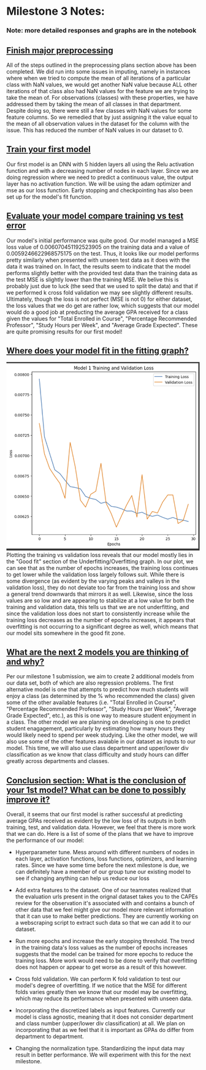 # Milestone 3 Notes:

### Note: more detailed responses and graphs are in the notebook

## [Finish major preprocessing](https://colab.research.google.com/drive/1fSYLGAT1rz91a4LCf_CJ20AT7SilrLFe?authuser=1#scrollTo=ql2uSH6ICs2l)

All of the steps outlined in the preprocessing plans section above has been completed. We did run into some issues in imputing, namely in instances where when we tried to compute the mean of all iterations of a particular class with NaN values, we would get another NaN value because ALL other iterations of that class also had NaN values for the feature we are trying to take the mean of. For observations (classes) with these properties, we have addressed them by taking the mean of all classes in that department. Despite doing so, there were still a few classes with NaN values for some feature columns. So we remedied that by just assigning it the value equal to the mean of all observation values in the dataset for the column with the issue. This has reduced the number of NaN values in our dataset to 0.

## [Train your first model](https://colab.research.google.com/drive/1fSYLGAT1rz91a4LCf_CJ20AT7SilrLFe?authuser=1#scrollTo=rfSryuY1OVNC&line=1&uniqifier=1)
Our first model is an DNN with 5 hidden layers all using the Relu activation function and with a decreasing number of nodes in each layer. Since we are doing regression where we need to predict a continuous value, the output layer has no activation function. We will be using the adam optimizer and mse as our loss function. Early stopping and checkpointing has also been set up for the model's fit function.

## [Evaluate your model compare training vs test error](https://colab.research.google.com/drive/1fSYLGAT1rz91a4LCf_CJ20AT7SilrLFe?authuser=1#scrollTo=vycnE1NkOfQx&line=1&uniqifier=1)
Our model's initial performance was quite good. Our model managed a MSE loss value of 0.006070451192523905 on the training data and a value of 0.0059246622968575175 on the test. Thus, it looks like our model performs pretty similarly when presented with unseen test data as it does with the data it was trained on. In fact, the results seem to indicate that the model performs slightly better with the provided test data than the training data as the test MSE is slightly lower than the training MSE. We belive this is probably just due to luck (the seed that we used to split the data) and that if we performed k cross fold validation we may see slightly different results. Ultimately, though the loss is not perfect (MSE is not 0) for either dataset, the loss values that we do get are rather low, which suggests that our model would do a good job at preducting the average GPA received for a class given the values for "Total Enrolled in Course", "Percentage Recommended Professor", "Study Hours per Week", and "Average Grade Expected". These are quite promising results for our first model!

## [Where does your model fit in the fitting graph?](https://colab.research.google.com/drive/1fSYLGAT1rz91a4LCf_CJ20AT7SilrLFe?authuser=1#scrollTo=vycnE1NkOfQx&line=1&uniqifier=1)
![](/images/model_1_graph.png)
Plotting the training vs validation loss reveals that our model mostly lies in the "Good fit" section of the Underfitting/Overfitting graph. In our plot, we can see that as the number of epochs increases, the training loss continues to get lower while the validation loss largely follows suit. While there is some divergence (as evident by the varying peaks and valleys in the validation loss), they do not deviate too far from the training loss and show a general trend downwards that mirrors it as well. Likewise, since the loss values are so low and are appearing to stabilize at a low value for both the training and validation data, this tells us that we are not underfitting, and since the validation loss does not start to consistently increase while the training loss decreases as the number of epochs increases, it appears that overfitting is not occurring to a significant degree as well, which means that our model sits somewhere in the good fit zone.

## [What are the next 2 models you are thinking of and why?](https://colab.research.google.com/drive/1fSYLGAT1rz91a4LCf_CJ20AT7SilrLFe?authuser=1#scrollTo=wkSDc_koOj9p&line=1&uniqifier=1)

Per our milestone 1 submission, we aim to create 2 additional models from our data set, both of which are also regression problems. The first alternative model is one that attempts to predict how much students will enjoy a class (as determined by the % who recommended the class) given some of the other available features (i.e. "Total Enrolled in Course", "Percentage Recommended Professor", "Study Hours per Week", "Average Grade Expected", etc.), as this is one way to measure student enjoyment in a class. The other model we are planning on developing is one to predict student enagagement, particularly by estimating how many hours they would likely need to spend per week studying. Like the other model, we will also use some of the other features avaiable in our dataset as inputs to our model. This time, we will also use class department and upper/lower div classification as we know that class difficulty and study hours can differ greatly across departments and classes.

## [Conclusion section: What is the conclusion of your 1st model? What can be done to possibly improve it?](https://colab.research.google.com/drive/1fSYLGAT1rz91a4LCf_CJ20AT7SilrLFe?authuser=1#scrollTo=i5FkYAmuOss6&line=3&uniqifier=1)

Overall, it seems that our first model is rather successful at predicting average GPAs received as evident by the low loss of its outputs in both training, test, and validation data. However, we feel that there is more work that we can do. Here is a list of some of the plans that we have to improve the performance of our model:

- Hyperparameter tune. Mess around with different numbers of nodes in each layer, activation functions, loss functions, optimizers, and learning rates. Since we have some time before the next milestone is due, we can definitely have a member of our group tune our existing model to see if changing anything can help us reduce our loss

- Add extra features to the dataset. One of our teammates realized that the evaluation urls present in the orignal dataset takes you to the CAPEs review for the observation it's associated with and contains a bunch of other data that we feel might give our model more relevant information that it can use to make better predictions. They are currently working on a webscraping script to extract such data so that we can add it to our dataset.

- Run more epochs and increase the early stopping threshold. The trend in the training data's loss values as the number of epochs increases suggests that the model can be trained for more epochs to reduce the training loss. More work would need to be done to verify that overfitting does not happen or appear to get worse as a result of this however.

- Cross fold validation. We can perform K fold validation to test our model's degree of overfitting. If we notice that the MSE for different folds varies greatly then we know that our model may be overfitting, which may reduce its performance when presented with unseen data.

- Incorporating the discretized labels as input features. Currently our model is class agnostic, meaning that it does not consider department and class number (upper/lower div classification) at all. We plan on incorporating that as we feel that it is important as GPAs do differ from department to department.

- Changing the normalization type. Standardizing the input data may result in better performance. We will experiment with this for the next milestone.